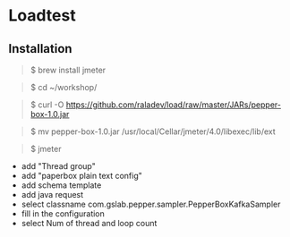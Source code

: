 # Loadtest
## Installation
> $ brew install jmeter

> $ cd ~/workshop/

> $ curl -O https://github.com/raladev/load/raw/master/JARs/pepper-box-1.0.jar

> $ mv pepper-box-1.0.jar /usr/local/Cellar/jmeter/4.0/libexec/lib/ext

> $ jmeter

- add "Thread group"
- add "paperbox plain text config"
- add schema template
- add java request
- select classname com.gslab.pepper.sampler.PepperBoxKafkaSampler
- fill in the configuration
- select Num of thread and loop count

